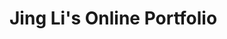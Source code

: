 <html lang="en">
 <head>
 <meta charset="UTF-8" />
 <meta name="viewport" content="width=device-width, initial-scale=1.0" />
<h1>Jing Li's Online Portfolio</h1>
 <link
href="https://cdn.jsdelivr.net/npm/bootstrap@5.3.2/dist/css/bootstrap.min.css"
 rel="stylesheet"
 integrity="sha384-
T3c6CoIi6uLrA9TneNEoa7RxnatzjcDSCmG1MXxSR1GAsXEV/Dwwykc2MPK8M2HN"
 crossorigin="anonymous"
 />
      <style>
        .intro-section {
            background-color: #f8f9fa;
            padding: 2rem;
            border-radius: 10px;
            box-shadow: 0 2px 10px rgba(0, 0, 0, 0.1);
            
        }
        .intro-section h2 {
            font-weight: bold;
            color: #343a40;
        }
        .intro-section p {
            font-size: 1.1rem;
            color: #6c757d;
            text-align: left;
            text-indent: 2em;
        }
    </style>
 </head>
 <body>
  
 <!-- Navigation Bar starts here-->
<nav class="navbar navbar-expand-lg bg-body-tertiary">
  <div class="container-fluid">
    <a class="navbar-brand" href="#">Home</a>
    <button class="navbar-toggler" type="button" data-bs-toggle="collapse" data-bs-target="#navbarSupportedContent" aria-controls="navbarSupportedContent" aria-expanded="false" aria-label="Toggle navigation">
      <span class="navbar-toggler-icon"></span>
    </button>
    <div class="collapse navbar-collapse" id="navbarSupportedContent">
      <ul class="navbar-nav me-auto mb-2 mb-lg-0">
        <li class="nav-item">
          <a class="nav-link" aria-current="page" href="###">My Journey</a>
        </li>
        <li class="nav-item">
         <a class="nav-link" href="###">Interests</a>
        </li>
        <li class="nav-item">
         <a class="nav-link" href="###">Education</a>
        </li>
      </ul>
      <form class="d-flex" role="search">
        <input class="form-control me-2" type="search" placeholder="Search" aria-label="Search">
        <button class="btn btn-outline-success" type="submit">Search</button>
      </form>
    </div>
  </div>
</nav>
<!-- Navigation bar ends here --> 

<!-- About me section starts here -->
   <div class="container mt-5">
        <div class="row">
            <div class="col-md-6 offset-md-3">
                <div class="card">
                    <img src="102-aOwjlDGgD3c.jpeg" class="card-img-top img-thumbnail img-fluid" style="max-width: 18%;" alt="Profile Picture">
                    <div class="card-body">
                        <h2>About Me</h2>
                        <p>Welcome to my portfolio page. I'm Jing Li, a B2B enterprise product leader and strategist with 5 years with Amazon and 16+ years in supply chain/ logistics / eCommerce leadership. My work in Amazon included improving ML/AI platforms that power many tools with in the Amazon ecosystem, robotics and automation performance improvement, and indirect supply chain/ reverse logistics solutions to enable incremental revenue and save millions of dollars. I'm on a mission in 2025 to better understanding how to help businesses thrive in the competitive market place, especiall in the era of agentic AI, and digitization of industries. My focus area will be leveraging industry 4.0/ IIOT concepts and build my own MES, UNS, SCADA and Agentic orchestration prototypes, as well as completing my MIT / UC Berkeley programs to upskill in coding and ML/AI. Please feel free to check out my demos below and reach out to me if you have any questions.</p>
                        <a href="https://www.linkedin.com/in/yourprofile" target="_blank" class="btn btn-primary">
                            <i class="fab fa-linkedin"></i> Connect on LinkedIn
                    </div>
                </div>
            </div>
        </div>
    </div>
    <script src="https://cdn.jsdelivr.net/npm/bootstrap@5.3.2/dist/js/bootstrap.bundle.min.js" integrity="sha384-3/mK2kHQDsdaFqXVoMaLk5eE8/0eH5M1G1qXqE3Fop1ThN/KLQMyOGHvKPYuR5" crossorigin="anonymous"></script>

<!-- About me section ends here -->

<!-- Blog Posts Section Starts here, with added grid -->
    <section class="py-8">
        <div class="container mx-auto">
            <h2 class="text-4xl font-bold mb-4 text-center">Demos</h2>
            
            <!-- Project Cards starts here -->
            <div class="row">
                <div class="col-md-4 mb-4">
                    <div class="card">
                        <img src="coupon_barplot.png" class="card-img-top" alt="bar chart of coupon counts">
                        <div class="card-body">
                            <h5 class="card-title">Data-driven Insights on Coupon Acceptance</h5>
                            <p class="card-text">Python, Data Analytics, Matplotlib, Seaborn, Pandas, Numpy, Plotly</p>
                            <a href="https://github.com/jing-li528/couponDataAnalysis" class="btn btn-primary">Go to Repo</a>
                        </div>
                    </div>
                </div>
                <div class="col-md-4 mb-4">
                    <div class="card">
                        <img src="wip.png" class="card-img-top" alt="wip">
                        <div class="card-body">
                            <h5 class="card-title">Demo#2</h5>
                            <p class="card-text">Palceholder: demonstrated skills</p>
                            <a href="#" class="btn btn-primary">Go to Repo</a>
                        </div>
                    </div>
                </div>
                <div class="col-md-4 mb-4">
                    <div class="card">
                        <img src="wip.png" class="card-img-top" alt="wip">
                        <div class="card-body">
                            <h5 class="card-title">Demo#3</h5>
                            <p class="card-text">Palceholder: demonstrated skills</p>
                            <a href="#" class="btn btn-primary">Go to Repo</a>
                        </div>
                    </div>
                </div>
                <div class="col-md-4 mb-4">
                    <div class="card">
                        <img src="wip.png" class="card-img-top" alt="wip">
                        <div class="card-body">
                            <h5 class="card-title">Demo#4</h5>
                            <p class="card-text">Palceholder: demonstrated skills</p>
                            <a href="#" class="btn btn-primary">Go to Repo</a>
                        </div>
                    </div>
                </div>
                <div class="col-md-4 mb-4">
                    <div class="card">
                        <img src="wip.png" class="card-img-top" alt="wip">
                        <div class="card-body">
                            <h5 class="card-title">Demo#5</h5>
                            <p class="card-text">Palceholder: demonstrated skills</p>
                            <a href="#" class="btn btn-primary">Go to Repo</a>
                        </div>
                    </div>
                </div>
                <div class="col-md-4 mb-4">
                    <div class="card">
                        <img src="wip.png" class="card-img-top" alt="wip">
                        <div class="card-body">
                            <h5 class="card-title">Demo#6</h5>
                            <p class="card-text">Palceholder: demonstrated skills</p>
                            <a href="#" class="btn btn-primary">Go to Repo</a>
                        </div>
                    </div>
                </div>
            </div>
            <!-- Project Cards ends here -->
        </div>
    </section>
    <!-- Blog Posts Section ends here -->

    <script src="https://cdn.jsdelivr.net/npm/bootstrap@5.3.2/dist/js/bootstrap.bundle.min.js" integrity="sha384-3/mK2kHQDsdaFqXVoMaLk5eE8/0eH5M1G1q1jXqE3Fop1ThN/KLQMyOGHvKPYuR5" crossorigin="anonymous"></script>
</body>
</html>

